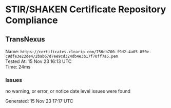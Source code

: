 # STIR/SHAKEN Certificate Repository Compliance

## TransNexus

Name: `https://certificates.clearip.com/756cb700-f9d2-4a05-850e-c9dfe3e22de4/2bab67d7ee9cd324db4e3b17f70ff7a5.pem`\
Tested At: 15 Nov 23 16:13 UTC\
Time: 24ms

### Issues

no warning, or error, or notice date level issues were found

Generated: 15 Nov 23 17:17 UTC